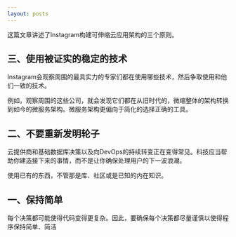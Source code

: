 ```yaml
---
layout: posts
---
```

这篇文章讲述了Instagram构建可伸缩云应用架构的三个原则。  

## 三、使用被证实的稳定的技术
Instagram会观察周围的最具实力的专家们都在使用哪些技术，然后争取使用和他们一致的技术。  

例如，观察周围的这些公司，就会发现它们都在从旧时代的，微缩整体的架构转换到如今的微服务架构。微服务架构更偏向于简化的选择正确的工具。  

## 二、不要重新发明轮子
云提供商和基础数据库决策以及向DevOps的持续转变正在变得常见。科技应当帮助你建造接下来的事情，而不是让你确保处理用户的下一波浪潮。  

使用已有的东西，不管那是库、社区或是已知的内在知识。  

## 一、保持简单
每个决策都可能使得代码变得更复杂。因此，要确保每个决策都尽量谨慎以使得程序保持简单、简洁  
